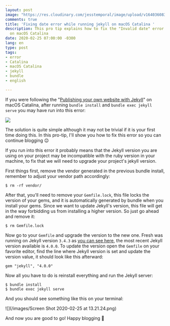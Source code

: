 ```yaml
---
layout: post
image: "https://res.cloudinary.com/jesstemporal/image/upload/v1640360836/covers/pro_tip_voc9gk.png"
comments: true
title: 'Fixing date error while running jekyll on macOS Catalina '
description: This pro tip explains how to fix the "Invalid date" error you may see
  on macOS Catalina
date: 2020-02-25 07:00:00 -0300
lang: en
type: post
tags:
- error
- Catalina
- macOS Catalina
- jekyll
- bundle
- english

---
```

If you were following the "[Publishing your own website with Jekyll](https://jtemporal.com/publishing-a-website-with-jekyll/)" on macOS Catalina, after running `bundle install` and `bundle exec jekyll serve` you may have run into this error:

![](/images/invalid_date_macos_catalina.png)

The solution is quite simple although it may not be trivial if it is your first time doing this. In this pro-tip, I'll show you how to fix this error so you can continue blogging 😉

If you run into this error it probably means that the Jekyll version you are using on your project may be incompatible with the ruby version in your machine, to fix that we will need to upgrade your project's jekyll version.

First things first, remove the vendor generated in the previous bundle install, remember to adjust your vendor path accordingly:

    $ rm -rf vendor/

After that, you'll need to remove your `Gemfile.lock`, this file locks the version of your gems, and it is automatically generated by bundle when you install your gems. Since we want to update Jekyll's version, this file will get in the way forbidding us from installing a higher version. So just go ahead and remove it:

    $ rm Gemfile.lock

Now go to your `Gemfile` and upgrade the version to the new one. Fresh was running on Jekyll version `3.4.3` as [you can see here](https://github.com/artemsheludko/fresh/blob/3395a9f3c5988d43fe4143510ec49d405a8d0928/Gemfile#L4), the most recent Jekyll version available is `4.0.0`. To update the version open the `Gemfile` on your favorite editor, find the line where Jekyll version is set and update the version value, it should look like this afterward:

    gem "jekyll", "4.0.0"

Now all you have to do is reinstall everything and run the Jekyll server:

    $ bundle install
    $ bundle exec jekyll serve

And you should see something like this on your terminal:

![](/images/Screen Shot 2020-02-25 at 13.21.24.png)

And now you are good to go! Happy blogging 🎉
